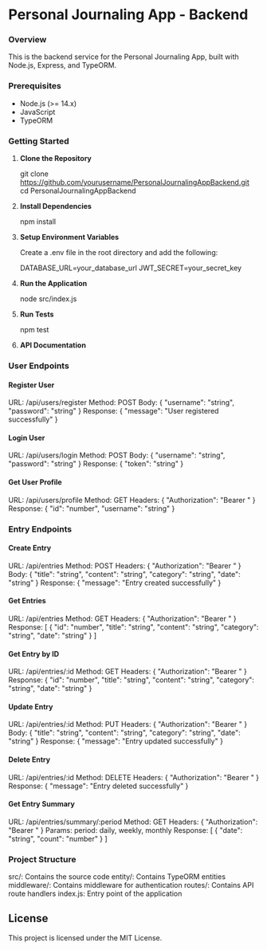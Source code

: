 # Personal Journaling App - Backend

### Overview

This is the backend service for the Personal Journaling App, built with Node.js, Express, and TypeORM.

### Prerequisites

- Node.js (>= 14.x)
- JavaScript
- TypeORM

### Getting Started

1. **Clone the Repository**

   git clone https://github.com/yourusername/PersonalJournalingAppBackend.git
   cd PersonalJournalingAppBackend

2. **Install Dependencies**

   npm install

3. **Setup Environment Variables**

   Create a .env file in the root directory and add the following:

      DATABASE_URL=your_database_url
      JWT_SECRET=your_secret_key

4. **Run the Application**

   node src/index.js

5. **Run Tests**

   npm test

6. **API Documentation**
### User Endpoints

#### Register User

   URL: /api/users/register
   Method: POST
   Body:
      {
      "username": "string",
      "password": "string"
      }
   Response:
      {
      "message": "User registered successfully"
      }

#### Login User

   URL: /api/users/login
   Method: POST
   Body:
      {
      "username": "string",
      "password": "string"
      }
   Response:
      {
      "token": "string"
      }

#### Get User Profile

   URL: /api/users/profile
   Method: GET
   Headers:
         {
         "Authorization": "Bearer <token>"
         }
   Response:
         {
         "id": "number",
         "username": "string"
         }


### Entry Endpoints
#### Create Entry

   URL: /api/entries
   Method: POST
   Headers:
         {
         "Authorization": "Bearer <token>"
         }
   Body:
         {
         "title": "string",
         "content": "string",
         "category": "string",
         "date": "string"
         }
   Response:
         {
         "message": "Entry created successfully"
         }

#### Get Entries

   URL: /api/entries
   Method: GET
   Headers:
         {
         "Authorization": "Bearer <token>"
         }
   Response:
         [
         {
            "id": "number",
            "title": "string",
            "content": "string",
            "category": "string",
            "date": "string"
         }
         ]

#### Get Entry by ID

   URL: /api/entries/:id
   Method: GET
   Headers:
         {
         "Authorization": "Bearer <token>"
         }
   Response:
         {
         "id": "number",
         "title": "string",
         "content": "string",
         "category": "string",
         "date": "string"
         }

#### Update Entry

   URL: /api/entries/:id
   Method: PUT
   Headers:
         {
         "Authorization": "Bearer <token>"
         }
   Body:
         {
         "title": "string",
         "content": "string",
         "category": "string",
         "date": "string"
         }
   Response:
         {
         "message": "Entry updated successfully"
         }

#### Delete Entry

   URL: /api/entries/:id
   Method: DELETE
   Headers:
         {
         "Authorization": "Bearer <token>"
         }
   Response:
         {
         "message": "Entry deleted successfully"
         }

#### Get Entry Summary

   URL: /api/entries/summary/:period
   Method: GET
   Headers:
         {
         "Authorization": "Bearer <token>"
         }
   Params:
   period: daily, weekly, monthly
   Response:
         [
         {
            "date": "string",
            "count": "number"
         }
         ]

### Project Structure
src/: Contains the source code
entity/: Contains TypeORM entities
middleware/: Contains middleware for authentication
routes/: Contains API route handlers
index.js: Entry point of the application

## License
This project is licensed under the MIT License.
